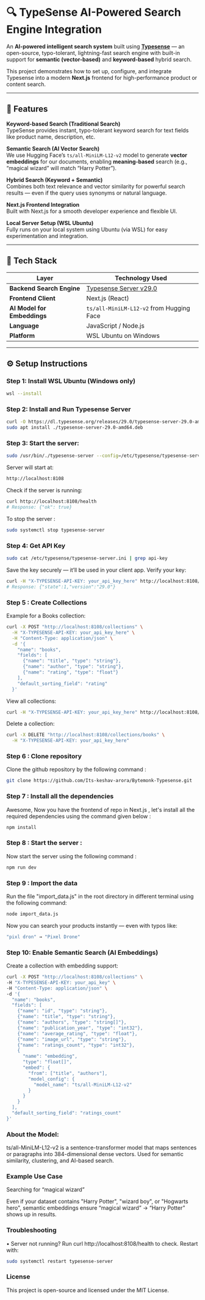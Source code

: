 # 🔍 TypeSense AI-Powered Search Engine Integration

An **AI-powered intelligent search system** built using **[Typesense](https://typesense.org)** — an open-source, typo-tolerant, lightning-fast search engine with built-in support for **semantic (vector-based)** and **keyword-based** hybrid search.

This project demonstrates how to set up, configure, and integrate Typesense into a modern **Next.js** frontend for high-performance product or content search.

---

## 🚀 Features

**Keyword-based Search (Traditional Search)**  
TypeSense provides instant, typo-tolerant keyword search for text fields like product name, description, etc.

**Semantic Search (AI Vector Search)**  
We use Hugging Face’s `ts/all-MiniLM-L12-v2` model to generate **vector embeddings** for our documents, enabling **meaning-based** search (e.g., “magical wizard” will match “Harry Potter”).

**Hybrid Search (Keyword + Semantic)**  
Combines both text relevance and vector similarity for powerful search results — even if the query uses synonyms or natural language.

**Next.js Frontend Integration**  
Built with Next.js for a smooth developer experience and flexible UI.

**Local Server Setup (WSL Ubuntu)**  
Fully runs on your local system using Ubuntu (via WSL) for easy experimentation and integration.

---

## 🧠 Tech Stack

| Layer | Technology Used |
|--------|------------------|
| **Backend Search Engine** | [Typesense Server v29.0](https://typesense.org) |
| **Frontend Client** | Next.js (React) |
| **AI Model for Embeddings** | `ts/all-MiniLM-L12-v2` from Hugging Face |
| **Language** | JavaScript / Node.js |
| **Platform** | WSL Ubuntu on Windows |

---

## ⚙️ Setup Instructions

### Step 1: Install WSL Ubuntu (Windows only)
```bash
wsl --install
```
### Step 2: Install and Run Typesense Server
```bash
curl -O https://dl.typesense.org/releases/29.0/typesense-server-29.0-amd64.deb
sudo apt install ./typesense-server-29.0-amd64.deb
```
### Step 3: Start the server:
```bash
sudo /usr/bin/./typesense-server --config=/etc/typesense/typesense-server.ini
```

Server will start at:
```bash
http://localhost:8108
```

Check if the server is running:
```bash
curl http://localhost:8108/health
# Response: {"ok": true}
```

To stop the server : 
```bash
sudo systemctl stop typesense-server
```
### Step 4: Get API Key
```bash
sudo cat /etc/typesense/typesense-server.ini | grep api-key
```

Save the key securely — it’ll be used in your client app.
Verify your key:
```bash
curl -H "X-TYPESENSE-API-KEY: your_api_key_here" http://localhost:8108/debug
# Response: {"state":1,"version":"29.0"}
```

### Step 5 : Create Collections
Example for a Books collection:
```bash
curl -X POST "http://localhost:8108/collections" \
  -H "X-TYPESENSE-API-KEY: your_api_key_here" \
  -H "Content-Type: application/json" \
  -d '{
    "name": "books",
    "fields": [
      {"name": "title", "type": "string"},
      {"name": "author", "type": "string"},
      {"name": "rating", "type": "float"}
    ],
    "default_sorting_field": "rating"
  }'
```

View all collections:

```bash
curl -H "X-TYPESENSE-API-KEY: your_api_key_here" http://localhost:8108/collections
```


Delete a collection:

```bash
curl -X DELETE "http://localhost:8108/collections/books" \
  -H "X-TYPESENSE-API-KEY: your_api_key_here"
```

### Step 6 : Clone repository
Clone the github repository by the following command : 
```bash
git clone https://github.com/Its-keshav-arora/Bytemonk-Typesense.git
```
### Step 7 : Install all the dependencies
Awesome, Now you have the frontend of repo in Next.js , let's install 
all the required dependencies using the command given below :
```bash
npm install
```

### Step 8 : Start the server :
Now start the server using the following command : 
```bash
npm run dev
```


### Step 9 : Import the data
Run the file "import_data.js" in the root directory in different
terminal using the following command:
```bash
node import_data.js
```

Now you can search your products instantly — even with typos like:
```bash
"pixl dron" → "Pixel Drone"
```

### Step 10: Enable Semantic Search (AI Embeddings)
Create a collection with embedding support:
```bash
curl -X POST "http://localhost:8108/collections" \
-H "X-TYPESENSE-API-KEY: your_api_key" \
-H "Content-Type: application/json" \
-d '{
  "name": "books",
  "fields": [
    {"name": "id", "type": "string"},
    {"name": "title", "type": "string"},
    {"name": "authors", "type": "string[]"},
    {"name": "publication_year", "type": "int32"},
    {"name": "average_rating", "type": "float"},
    {"name": "image_url", "type": "string"},
    {"name": "ratings_count", "type": "int32"},
    {
      "name": "embedding",
      "type": "float[]",
      "embed": {
        "from": ["title", "authors"],
        "model_config": {
          "model_name": "ts/all-MiniLM-L12-v2"
        }
      }
    }
  ],
  "default_sorting_field": "ratings_count"
}'
```

### About the Model:
ts/all-MiniLM-L12-v2 is a sentence-transformer model that maps sentences or paragraphs into 384-dimensional dense vectors.
Used for semantic similarity, clustering, and AI-based search.

### Example Use Case
Searching for “magical wizard”

Even if your dataset contains "Harry Potter", "wizard boy", or "Hogwarts hero",
semantic embeddings ensure “magical wizard” → “Harry Potter” shows up in results.

### Troubleshooting
• Server not running?
Run curl http://localhost:8108/health to check.
Restart with:
```bash
sudo systemctl restart typesense-server
```

### License
This project is open-source and licensed under the MIT License.
